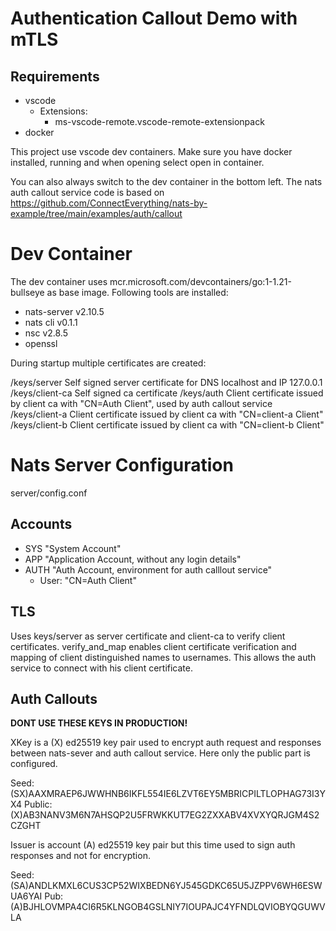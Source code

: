 # Authentication Callout Demo with mTLS

## Requirements
- vscode
  - Extensions:
    - ms-vscode-remote.vscode-remote-extensionpack
- docker

This project use vscode dev containers. Make sure you have docker installed, 
running and when opening select open in container.

You can also always switch to the dev container in the bottom left.
The nats auth callout service code is based on https://github.com/ConnectEverything/nats-by-example/tree/main/examples/auth/callout

# Dev Container

The dev container uses mcr.microsoft.com/devcontainers/go:1-1.21-bullseye as base image.
Following tools are installed:
 - nats-server v2.10.5
 - nats cli v0.1.1
 - nsc v2.8.5
 - openssl

During startup multiple certificates are created:

/keys/server Self signed server certificate for DNS localhost and IP 127.0.0.1
/keys/client-ca Self signed ca certificate
/keys/auth Client certificate issued by client ca with "CN=Auth Client", used by auth callout service
/keys/client-a Client certificate issued by client ca with "CN=client-a Client"
/keys/client-b Client certificate issued by client ca with "CN=client-b Client"

# Nats Server Configuration

server/config.conf

## Accounts

- SYS "System Account"
- APP "Application Account, without any login details"
- AUTH "Auth Account, environment for auth calllout service"
  - User: "CN=Auth Client"

## TLS

Uses keys/server as server certificate and client-ca to verify client certificates.
verify_and_map enables client certificate verification and mapping of client 
distinguished names to usernames. This allows the auth service to connect with his 
client certificate.

## Auth Callouts

**DONT USE THESE KEYS IN PRODUCTION!**

XKey is a (X) ed25519 key pair used to encrypt auth request and responses between 
nats-sever and auth callout service. Here only the public part is configured.

Seed:   (SX)AAXMRAEP6JWWHNB6IKFL554IE6LZVT6EY5MBRICPILTLOPHAG73I3YX4
Public: (X)AB3NANV3M6N7AHSQP2U5FRWKKUT7EG2ZXXABV4XVXYQRJGM4S2CZGHT

Issuer is account (A) ed25519 key pair but this time used to sign auth responses 
and not for encryption.

Seed: (SA)ANDLKMXL6CUS3CP52WIXBEDN6YJ545GDKC65U5JZPPV6WH6ESWUA6YAI
Pub: (A)BJHLOVMPA4CI6R5KLNGOB4GSLNIY7IOUPAJC4YFNDLQVIOBYQGUWVLA